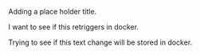 Adding a place holder title.

I want to see if this retriggers in docker.

Trying to see if this text change will be stored in docker.
